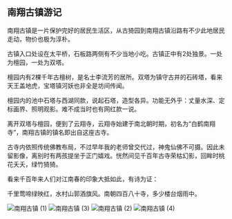 ## 南翔古镇游记


南翔古镇是一片保护完好的居民生活区，从古猗园到南翔古镇沿路有不少此地居民走动，物价也极为淳朴。

古镇入口处设在太平桥，石板路两侧有不少当地小吃。古镇正中有2处独景。一处为檀园，一处为双塔。

檀园内有2棵千年古檀树，是名士李流芳的居所。双塔为镇守古井的石砖塔，看来天王盖地虎，宝塔镇河妖也非全是坊间传闻。

檀园内的池中石塔与西湖同款，说起石塔，造型各异。功能无外乎：丈量水深、定标画界、照明观影。难不成当时也有网红款一说。

离开双塔与檀园，便到了云翔寺，云翔寺始建于南北朝时期，初名为“白鹤南翔寺”，南翔古镇的镇名即出自这座古寺。

古寺内依照传统佛教布局，不过早年我的老师曾交代过，神鬼仙佛不可摄。因此未留影像，离别时有两孩提坐于正门嬉戏。恍然间见千百年古寺荣枯幻影，回眸时桃花夭夭，绿竹猗猗。

看来千百年来人们对江南春的印象大抵如此，有诗为证：

千里莺啼绿映红，水村山郭酒旗风。南朝四百八十寺，多少楼台烟雨中。

![南翔古镇 (1)](/2023/nanxiangtown1.jpg)
![南翔古镇 (3)](/2023/nanxiangtown3.jpg)
![南翔古镇 (2)](/2023/nanxiangtown2.jpg)
![南翔古镇 (4)](/2023/nanxiangtown4.jpg)
